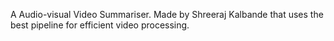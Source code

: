 A Audio-visual Video Summariser.
Made by Shreeraj Kalbande that uses the best pipeline for efficient video processing.
